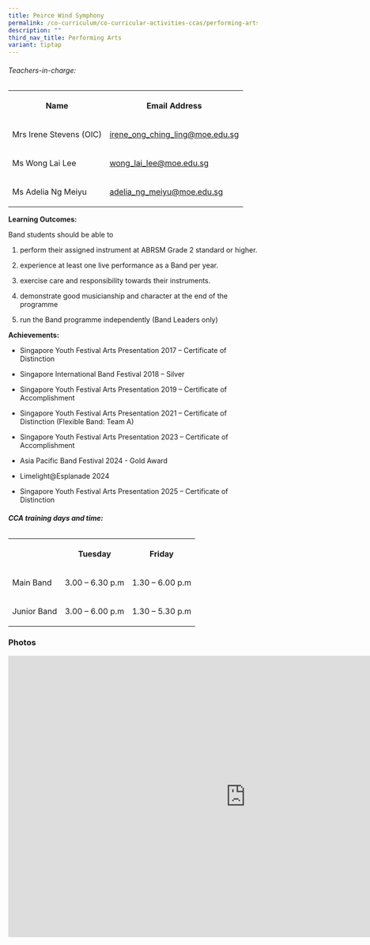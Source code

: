 ```yaml
---
title: Peirce Wind Symphony
permalink: /co-curriculum/co-curricular-activities-ccas/performing-arts-peirce-wind-symphony/
description: ""
third_nav_title: Performing Arts
variant: tiptap
---
```

<h6>Teachers-in-charge:</h6>
<table style="minWidth: 50px">
<colgroup>
<col>
<col>
</colgroup>
<tbody>
<tr>
<th rowspan="1" colspan="1">
<p>Name</p>
</th>
<th rowspan="1" colspan="1">
<p>Email Address</p>
</th>
</tr>
<tr>
<td rowspan="1" colspan="1">
<p>Mrs Irene Stevens (OIC)</p>
</td>
<td rowspan="1" colspan="1">
<p><a href="mailto:irene_ong_ching_ling@moe.edu.sg" rel="noopener noreferrer nofollow" target="_blank">irene_ong_ching_ling@moe.edu.sg</a>
</p>
</td>
</tr>
<tr>
<td rowspan="1" colspan="1">
<p>Ms Wong Lai Lee</p>
</td>
<td rowspan="1" colspan="1">
<p><a href="mailto:wong_lai_lee@moe.edu.sg" rel="noopener noreferrer nofollow" target="_blank">wong_lai_lee@moe.edu.sg</a>
</p>
</td>
</tr>
<tr>
<td rowspan="1" colspan="1">
<p>Ms Adelia Ng Meiyu</p>
</td>
<td rowspan="1" colspan="1">
<p><a href="mailto:adelia_ng_meiyu@moe.edu.sg" rel="noopener noreferrer nofollow" target="_blank">adelia_ng_meiyu@moe.edu.sg</a>
</p>
</td>
</tr>
</tbody>
</table>
<p><strong>Learning Outcomes:</strong>
</p>
<p>Band students should be able to</p>
<ol>
<li>
<p>perform their assigned instrument at ABRSM Grade 2 standard or higher.</p>
</li>
<li>
<p>experience at least one live performance as a Band per year.</p>
</li>
<li>
<p>exercise care and responsibility towards their instruments.</p>
</li>
<li>
<p>demonstrate good musicianship and character at the end of the programme</p>
</li>
<li>
<p>run the Band programme independently (Band Leaders only)</p>
</li>
</ol>
<p><strong>Achievements:</strong>
</p>
<ul>
<li>
<p>Singapore Youth Festival Arts Presentation 2017 – Certificate of Distinction</p>
</li>
<li>
<p>Singapore International Band Festival 2018 – Silver</p>
</li>
<li>
<p>Singapore Youth Festival Arts Presentation 2019 – Certificate of Accomplishment</p>
</li>
<li>
<p>Singapore Youth Festival Arts Presentation 2021 – Certificate of Distinction
(Flexible Band: Team A)</p>
</li>
<li>
<p>Singapore Youth Festival Arts Presentation 2023 – Certificate of Accomplishment</p>
</li>
<li>
<p>Asia Pacific Band Festival 2024 - Gold Award</p>
</li>
<li>
<p>Limelight@Esplanade 2024</p>
</li>
<li>
<p>Singapore Youth Festival Arts Presentation 2025 – Certificate of Distinction</p>
</li>
</ul>
<h6><strong>CCA training days and time:</strong></h6>
<table style="minWidth: 75px">
<colgroup>
<col>
<col>
<col>
</colgroup>
<tbody>
<tr>
<th rowspan="1" colspan="1">
<p></p>
</th>
<th rowspan="1" colspan="1">
<p>Tuesday</p>
</th>
<th rowspan="1" colspan="1">
<p>Friday</p>
</th>
</tr>
<tr>
<td rowspan="1" colspan="1">
<p>Main Band</p>
</td>
<td rowspan="1" colspan="1">
<p>3.00 – 6.30 p.m</p>
</td>
<td rowspan="1" colspan="1">
<p>1.30 – 6.00 p.m</p>
</td>
</tr>
<tr>
<td rowspan="1" colspan="1">
<p>Junior Band</p>
</td>
<td rowspan="1" colspan="1">
<p>3.00 – 6.00 p.m</p>
</td>
<td rowspan="1" colspan="1">
<p>1.30 – 5.30 p.m</p>
</td>
</tr>
</tbody>
</table>
<h3>Photos</h3>
<div class="iframe-wrapper">
<iframe height="569" width="960" allowfullscreen="true" frameborder="0" src="https://docs.google.com/presentation/d/e/2PACX-1vRRISXWzBB3-twpTXlyZ8Jl4E49quJGvUO3Spl9i0OxVidUgZm_G4X7fl6MHhidvvrcVk70aEEyKsFc/embed?start=false&amp;loop=false&amp;delayms=3000"></iframe>
</div>
<p></p>
